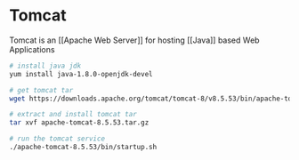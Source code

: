 # Tomcat
Tomcat is an [[Apache Web Server]] for hosting [[Java]] based Web Applications 

```bash
# install java jdk 
yum install java-1.8.0-openjdk-devel

# get tomcat tar
wget https://downloads.apache.org/tomcat/tomcat-8/v8.5.53/bin/apache-tomcat-8.5.53.tar.gz

# extract and install tomcat tar
tar xvf apache-tomcat-8.5.53.tar.gz

# run the tomcat service
./apache-tomcat-8.5.53/bin/startup.sh

```


